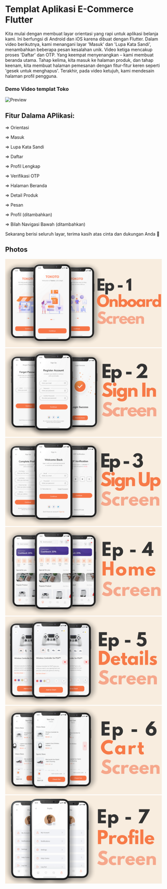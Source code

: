# Templat Aplikasi E-Commerce Flutter

Kita mulai dengan membuat layar orientasi yang rapi untuk aplikasi belanja kami. Ini berfungsi di Android dan iOS karena dibuat dengan Flutter. Dalam video berikutnya, kami menangani layar 'Masuk' dan 'Lupa Kata Sandi', menambahkan beberapa pesan kesalahan unik. Video ketiga mencakup proses 'Daftar' dan OTP. Yang keempat menyenangkan – kami membuat beranda utama. Tahap kelima, kita masuk ke halaman produk, dan tahap keenam, kita membuat halaman pemesanan dengan fitur-fitur keren seperti 'gesek untuk menghapus'. Terakhir, pada video ketujuh, kami mendesain halaman profil pengguna.


### Demo Video templat Toko

![Preview](/intro.gif)

## Fitur Dalama APlikasi:

=> Orientasi

=> Masuk

=> Lupa Kata Sandi

=> Daftar

=> Profil Lengkap

=> Verifikasi OTP

=> Halaman Beranda

=> Detail Produk

=> Pesan

=> Profil (ditambahkan)

=> Bilah Navigasi Bawah (ditambahkan)

Sekarang berisi seluruh layar, terima kasih atas cinta dan dukungan Anda 🙏

## Photos
![Preview](/1.png)
![Preview](2.png)
![Preview](3.png)
![Preview](4.png)
![Preview](5.png)
![Preview](6.png)
![Preview](7.png)
